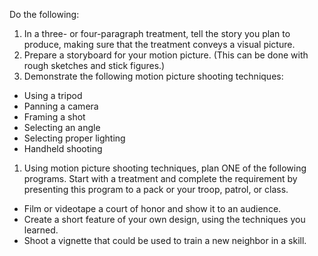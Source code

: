 Do the following:

1. In a three- or four-paragraph treatment, tell the story you plan to produce, making sure that the treatment conveys a visual picture.
1. Prepare a storyboard for your motion picture. (This can be done with rough sketches and stick figures.)
1. Demonstrate the following motion picture shooting techniques:

- Using a tripod
- Panning a camera
- Framing a shot
- Selecting an angle
- Selecting proper lighting
- Handheld shooting

1. Using motion picture shooting techniques, plan ONE of the following programs. Start with a treatment and complete the requirement by presenting this program to a pack or your troop, patrol, or class.

- Film or videotape a court of honor and show it to an audience.
- Create a short feature of your own design, using the techniques you learned.
- Shoot a vignette that could be used to train a new neighbor in a skill.
